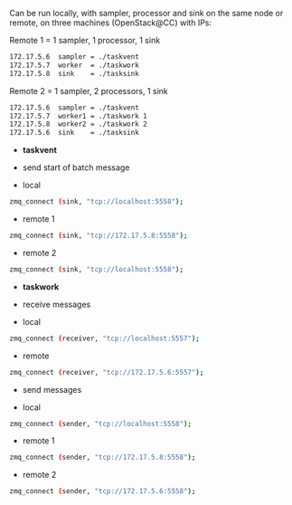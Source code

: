 Can be run locally, with sampler, processor and sink on the same node or 
remote, on three machines (OpenStack@CC) with IPs:

Remote 1 = 1 sampler, 1 processor, 1 sink

```bash
172.17.5.6  sampler = ./taskvent
172.17.5.7  worker  = ./taskwork
172.17.5.8  sink    = ./tasksink
```

Remote 2 = 1 sampler, 2 processors, 1 sink

```bash
172.17.5.6  sampler = ./taskvent
172.17.5.7  worker1 = ./taskwork 1
172.17.5.8  worker2 = ./taskwork 2
172.17.5.6  sink    = ./tasksink
```

- **taskvent**

- send start of batch message

- local

```bash
zmq_connect (sink, "tcp://localhost:5558");
```

- remote 1

```bash
zmq_connect (sink, "tcp://172.17.5.8:5558");
```

- remote 2

```bash
zmq_connect (sink, "tcp://localhost:5558");
```

- **taskwork**

- receive messages

- local

```bash
zmq_connect (receiver, "tcp://localhost:5557");
```

- remote

```bash
zmq_connect (receiver, "tcp://172.17.5.6:5557");
```
- send messages

- local

```bash
zmq_connect (sender, "tcp://localhost:5558");
```

- remote 1

```bash
zmq_connect (sender, "tcp://172.17.5.8:5558");
```

- remote 2

```bash
zmq_connect (sender, "tcp://172.17.5.6:5558");
```

